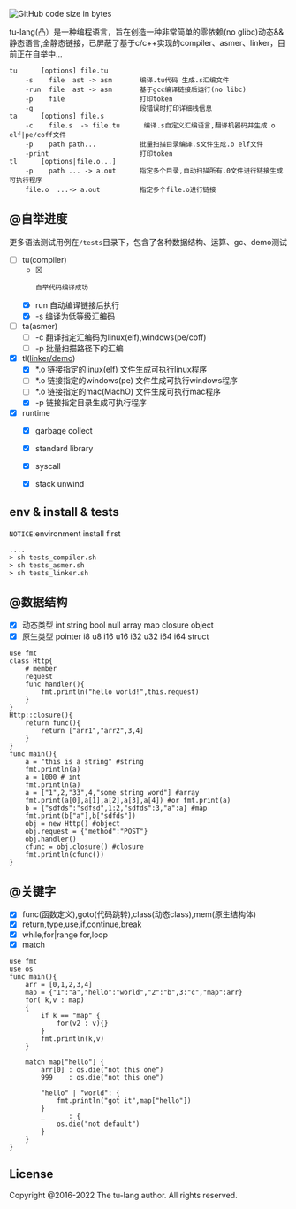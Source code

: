 <p>
<!--<img alt="GitHub" src="https://img.shields.io/github/license/tu-lang/tu">-->
<img alt="GitHub code size in bytes" src="https://img.shields.io/github/languages/code-size/tu-lang/tu">
</p>

tu-lang(凸）是一种编程语言，旨在创造一种非常简单的零依赖(no glibc)动态&&静态语言,全静态链接，已屏蔽了基于c/c++实现的compiler、asmer、linker，目前正在自举中...
```asciidoc
tu      [options] file.tu        
    -s    file  ast -> asm       编译.tu代码 生成.s汇编文件
    -run  file  ast -> asm       基于gcc编译链接后运行(no libc)
    -p    file                   打印token
    -g                           段错误时打印详细栈信息
ta      [options] file.s        
    -c    file.s  -> file.tu      编译.s自定义汇编语言,翻译机器码并生成.o elf|pe/coff文件
    -p    path path...           批量扫描目录编译.s文件生成.o elf文件
    -print                       打印token
tl      [options|file.o...] 
    -p    path ... -> a.out      指定多个目录,自动扫描所有.0文件进行链接生成可执行程序
    file.o  ...-> a.out          指定多个file.o进行链接    
```
## @自举进度
更多语法测试用例在`/tests`目录下，包含了各种数据结构、运算、gc、demo测试

- [ ] tu(compiler)
  - [x]     自举代码编译成功
  - [x] run 自动编译链接后执行
  - [x] -s  编译为低等级汇编码
- [ ] ta(asmer)
  - [ ] -c  翻译指定汇编码为linux(elf),windows(pe/coff)
  - [ ] -p  批量扫描路径下的汇编
- [x] tl([linker/demo](./linker))
  - [x] *.o 链接指定的linux(elf) 文件生成可执行linux程序
  - [ ] *.o 链接指定的windows(pe) 文件生成可执行windows程序
  - [ ] *.o 链接指定的mac(MachO) 文件生成可执行mac程序
  - [x] -p  链接指定目录生成可执行程序
- [x] runtime
  - [x] garbage collect
  - [x] standard library
  - [x] syscall
  - [x] stack unwind
 
  
## env & install & tests 
`NOTICE`:environment install first
```asciidoc
....
> sh tests_compiler.sh
> sh tests_asmer.sh
> sh tests_linker.sh

```

## @数据结构
- [x] 动态类型 int string bool null array map closure object
- [x] 原生类型 pointer i8 u8 i16 u16 i32 u32 i64 i64 struct
```
use fmt
class Http{
    # member
    request
    func handler(){
        fmt.println("hello world!",this.request)
    }
}
Http::closure(){
    return func(){
        return ["arr1","arr2",3,4]
    }
}
func main(){
    a = "this is a string" #string
    fmt.println(a)
    a = 1000 # int
    fmt.println(a)
    a = ["1",2,"33",4,"some string word"] #array
    fmt.print(a[0],a[1],a[2],a[3],a[4]) #or fmt.print(a)
    b = {"sdfds":"sdfsd",1:2,"sdfds":3,"a":a} #map
    fmt.print(b["a"],b["sdfds"])
    obj = new Http() #object
    obj.request = {"method":"POST"}
    obj.handler()
    cfunc = obj.closure() #closure
    fmt.println(cfunc())
}
```
## @关键字
- [x] func(函数定义),goto(代码跳转),class(动态class),mem(原生结构体)
- [x] return,type,use,if,continue,break
- [x] while,for|range for,loop
- [x] match

```
use fmt
use os
func main(){
    arr = [0,1,2,3,4]
    map = {"1":"a","hello":"world","2":"b",3:"c","map":arr}
    for( k,v : map)
    {
        if k == "map" {
            for(v2 : v){}
        }
        fmt.println(k,v)
    }

    match map["hello"] {
        arr[0] : os.die("not this one")
        999    : os.die("not this one")

        "hello" | "world": {
            fmt.println("got it",map["hello"])
        }
        _      : {
            os.die("not default")
        }
    }
}
```
## License
Copyright @2016-2022 The tu-lang author. All rights reserved.